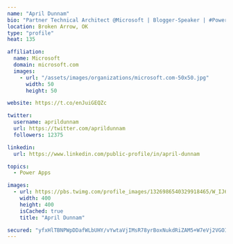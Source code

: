 ```yaml
---
name: "April Dunnam"
bio: "Partner Technical Architect @Microsoft | Blogger-Speaker | #PowerApps, #PowerAutomate, #Office365, #SharePoint | #WIT | #Karaoke Queen"
location: Broken Arrow, OK
type: "profile"
heat: 135

affiliation:
  name: Microsoft
  domain: microsoft.com
  images:
    - url: "/assets/images/organizations/microsoft.com-50x50.jpg"
      width: 50
      height: 50

website: https://t.co/enJuiGEQZc

twitter:
  username: aprildunnam
  url: https://twitter.com/aprildunnam
  followers: 12375

linkedin:
  url: https://www.linkedin.com/public-profile/in/april-dunnam

topics:
  - Power Apps

images:
  - url: https://pbs.twimg.com/profile_images/1326986540329918465/W_IJ6Ih2_400x400.jpg
    width: 400
    height: 400
    isCached: true
    title: "April Dunnam"

secured: "yfxHlTBNPWpDDafWLbUHY/vYwtaVjIMsR78yrBoxNukdRiZAM5+W7eVj2VGOI5xwgRqUxgvs2ECdDFHuHe1sFgFpqTbEHQS+2sxH8KLq2D8aWoYmumFPq4mOt/XEfE8TQylfdASSrFAVnd7+cDC56WuWJky3IpUEq91GBG7ZcYYK6VHrhwOVSwMAaFyYX02C2XQ31lIAPiXLYK5KWDLKN0GCDdgWF4VYn+YVGzZhNynHrI3Uu3cffsc7fHaSIZATHbopNR/dxl+3haP6EMxYgldeoQZZd9e37OHXottAVxhncww3sxcSCkI+dypZh82pHhIkeW9jLpXpLGczsmHRFaCBvoYY4GZN3Qnvq3cH14KsAk73AVNcYDtfG6IFYzTwFIcA9id2XloTx2PwoBXvdvdzwSPcTYEKi68/4znUEKo=;xr0Eyuh9jlO942S9D2Rtgg=="
---
```


